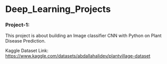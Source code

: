 # Deep_Learning_Projects

### Project-1:
This project is  about building an Image classifier CNN with Python on Plant Disease Prediction.

Kaggle Dataset Link: https://www.kaggle.com/datasets/abdallahalidev/plantvillage-dataset
